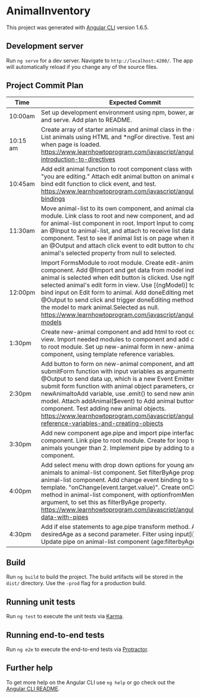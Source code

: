 # AnimalInventory

This project was generated with [Angular CLI](https://github.com/angular/angular-cli) version 1.6.5.

## Development server

Run `ng serve` for a dev server. Navigate to `http://localhost:4200/`. The app will automatically reload if you change any of the source files.

## Project Commit Plan
| Time     | Expected Commit                                                                                                                                                                                                                                                                                                                                                                                                                                                                                                           | Notes |
|----------|---------------------------------------------------------------------------------------------------------------------------------------------------------------------------------------------------------------------------------------------------------------------------------------------------------------------------------------------------------------------------------------------------------------------------------------------------------------------------------------------------------------------------|-------|
| 10:00am  | Set up development environment using npm, bower, angular/cli and serve. Add plan to README.                                                                                                                                                                                                                                                                                                                                                                                                                               |       |
| 10:15 am | Create array of starter animals and animal class in the root module. List animals using HTML and *ngFor directive. Test animals in view when page is loaded. https://www.learnhowtoprogram.com/javascript/angular/views-introduction-to-directives                                                                                                                                                                                                                                                                        |       |
| 10:45am  | Add edit animal function to root component class with an alert "you are editing." Attach edit animal button on animal entries and bind edit function to click event, and test. https://www.learnhowtoprogram.com/javascript/angular/event-bindings                                                                                                                                                                                                                                                                        |       |
| 11:30am  | Move animal-list to its own component, and animal class to its own module. Link class to root and new component, and add html tag for animal-list component in root. Import Input to components. Add an @Input to animal-list, and attach to receive list data from root component. Test to see if animal list is on page when it loads. Add an @Output and attach click event to edit button to change animal's selected property from null to selected.                                                                 |       |
| 12:00pm  | Import FormsModule to root module. Create edit-animal component. Add @Import and get data from model indicating animal is selected when edit button is clicked. Use ngIf to display selected animal's edit form in view.  Use [(ngModel)] to two-way bind input on Edit form to animal. Add doneEditing method. Add @Output to send click and trigger doneEditing method, which tells the model to mark animal.Selected as null. https://www.learnhowtoprogram.com/javascript/angular/editing-models                      |       |
| 1:30pm   | Create new-animal component and add html to root component view. Import needed modules to component and add component to root module. Set up new-animal form in new-animal component, using template reference variables.                                                                                                                                                                                                                                                                                                 |       |
| 2:30pm   | Add button to form on new-animal component, and attach submitForm function with input variables as arguments. Add @Output to send data up, which is a new Event Emitter. Define submit form function with animal object parameters, creating newAnimaltoAdd variable, use .emit() to send new animal up to model. Attach addAnimal($event) to Add animal button on root component. Test adding new animal objects. https://www.learnhowtoprogram.com/javascript/angular/template-reference-variables-and-creating-objects |       |
| 3:30pm   | Add new component age.pipe and import pipe interface to component. Link pipe to root module. Create for loop to filter only animals younger than 2. Implement pipe by adding to animal-list component.                                                                                                                                                                                                                                                                                                                    |       |
| 4:00pm   | Add select menu with drop down options for young and mature animals to animal-list component. Set filterByAge property on animal-list component. Add change event binding to select in template.  "onChange(event.target.value)". Create onChange method in animal-list component, with optionfromMenu as an argument, to set this as filterByAge property. https://www.learnhowtoprogram.com/javascript/angular/filtering-data-with-pipes                                                                                |       |
| 4:30pm   | Add if else statements to age.pipe transform method. Add desiredAge as a second parameter. Filter using input[i].age.  Update pipe on animal-list component (age:filterbyAge).                                                                                                                                                                                                                                                                                                                                            |       |

## Build

Run `ng build` to build the project. The build artifacts will be stored in the `dist/` directory. Use the `-prod` flag for a production build.

## Running unit tests

Run `ng test` to execute the unit tests via [Karma](https://karma-runner.github.io).

## Running end-to-end tests

Run `ng e2e` to execute the end-to-end tests via [Protractor](http://www.protractortest.org/).

## Further help

To get more help on the Angular CLI use `ng help` or go check out the [Angular CLI README](https://github.com/angular/angular-cli/blob/master/README.md).
